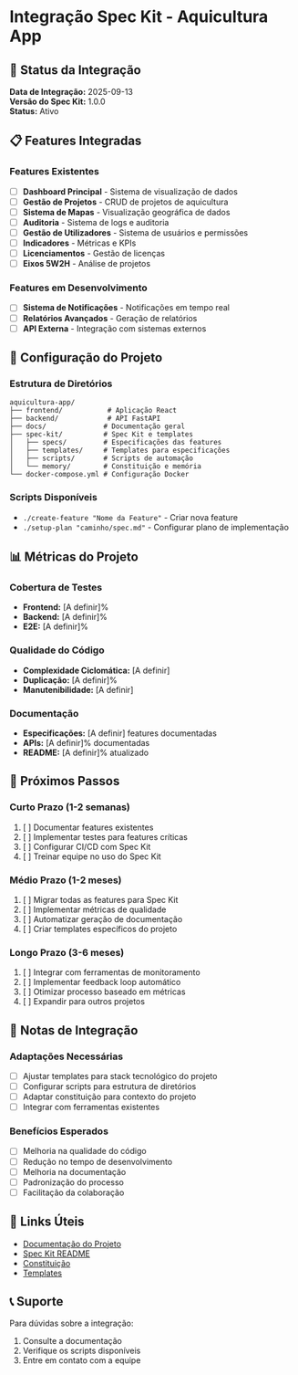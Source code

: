 # Integração Spec Kit - Aquicultura App

## 🎯 Status da Integração

**Data de Integração:** 2025-09-13  
**Versão do Spec Kit:** 1.0.0  
**Status:** Ativo  

## 📋 Features Integradas

### Features Existentes
- [ ] **Dashboard Principal** - Sistema de visualização de dados
- [ ] **Gestão de Projetos** - CRUD de projetos de aquicultura
- [ ] **Sistema de Mapas** - Visualização geográfica de dados
- [ ] **Auditoria** - Sistema de logs e auditoria
- [ ] **Gestão de Utilizadores** - Sistema de usuários e permissões
- [ ] **Indicadores** - Métricas e KPIs
- [ ] **Licenciamentos** - Gestão de licenças
- [ ] **Eixos 5W2H** - Análise de projetos

### Features em Desenvolvimento
- [ ] **Sistema de Notificações** - Notificações em tempo real
- [ ] **Relatórios Avançados** - Geração de relatórios
- [ ] **API Externa** - Integração com sistemas externos

## 🔧 Configuração do Projeto

### Estrutura de Diretórios
```
aquicultura-app/
├── frontend/           # Aplicação React
├── backend/            # API FastAPI
├── docs/              # Documentação geral
├── spec-kit/          # Spec Kit e templates
│   ├── specs/         # Especificações das features
│   ├── templates/     # Templates para especificações
│   ├── scripts/       # Scripts de automação
│   └── memory/        # Constituição e memória
└── docker-compose.yml # Configuração Docker
```

### Scripts Disponíveis
- `./create-feature "Nome da Feature"` - Criar nova feature
- `./setup-plan "caminho/spec.md"` - Configurar plano de implementação

## 📊 Métricas do Projeto

### Cobertura de Testes
- **Frontend:** [A definir]%
- **Backend:** [A definir]%
- **E2E:** [A definir]%

### Qualidade do Código
- **Complexidade Ciclomática:** [A definir]
- **Duplicação:** [A definir]%
- **Manutenibilidade:** [A definir]

### Documentação
- **Especificações:** [A definir] features documentadas
- **APIs:** [A definir]% documentadas
- **README:** [A definir]% atualizado

## 🚀 Próximos Passos

### Curto Prazo (1-2 semanas)
1. [ ] Documentar features existentes
2. [ ] Implementar testes para features críticas
3. [ ] Configurar CI/CD com Spec Kit
4. [ ] Treinar equipe no uso do Spec Kit

### Médio Prazo (1-2 meses)
1. [ ] Migrar todas as features para Spec Kit
2. [ ] Implementar métricas de qualidade
3. [ ] Automatizar geração de documentação
4. [ ] Criar templates específicos do projeto

### Longo Prazo (3-6 meses)
1. [ ] Integrar com ferramentas de monitoramento
2. [ ] Implementar feedback loop automático
3. [ ] Otimizar processo baseado em métricas
4. [ ] Expandir para outros projetos

## 📝 Notas de Integração

### Adaptações Necessárias
- [ ] Ajustar templates para stack tecnológico do projeto
- [ ] Configurar scripts para estrutura de diretórios
- [ ] Adaptar constituição para contexto do projeto
- [ ] Integrar com ferramentas existentes

### Benefícios Esperados
- [ ] Melhoria na qualidade do código
- [ ] Redução no tempo de desenvolvimento
- [ ] Melhoria na documentação
- [ ] Padronização do processo
- [ ] Facilitação da colaboração

## 🔗 Links Úteis

- [Documentação do Projeto](../README.md)
- [Spec Kit README](./README.md)
- [Constituição](./memory/constitution.md)
- [Templates](./templates/)

## 📞 Suporte

Para dúvidas sobre a integração:
1. Consulte a documentação
2. Verifique os scripts disponíveis
3. Entre em contato com a equipe
